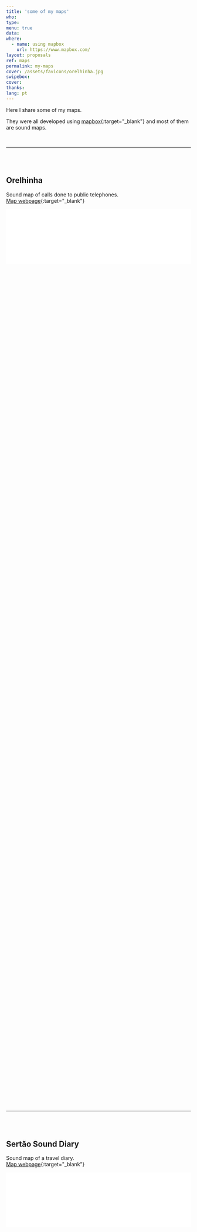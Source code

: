 ```yaml
---
title: 'some of my maps'
who: 
type: 
menu: true
data:
where: 
  - name: using mapbox
    url: https://www.mapbox.com/
layout: proposals
ref: maps
permalink: my-maps
cover: /assets/favicons/orelhinha.jpg
swipebox: 
cover: 
thanks:
lang: pt
---
```


Here I share some of my maps. 

They were all developed using [mapbox](https://mapbox.com){:target="_blank"} and most of them are sound maps.

<br>

---
    
<br><br> 
## Orelhinha
Sound map of calls done to public telephones. 
<br>
[Map webpage](../en/orelhinha){:target="_blank"}
<br>
  <div><div class="video-wrapper" style="width:100%; height:60vh !important"><iframe src="../mapa-orelhinha"  width="100%" style="border:0px"></iframe>
  </div></div>
 
<br><br> 
  
  
---
  
  
<br><br>   
   
## Sertão Sound Diary

Sound map of a travel diary.
<br>
[Map webpage](../en/diario-sonoro){:target="_blank"}
<br>
  <div>
  <div class="video-wrapper" style="width:100%; height:50vh !important">
  <iframe src="../diario-sonoro-sertao" style="width:100%; border:0px; background-color: transparent"></iframe>
  </div></div>

<br><br>
  
---
  
<br><br>   
   
## Cartography of Memories
Collaborative sound map with pandemic testimonials. 
<br>
[Map webpage](../en/cartografia){:target="_blank"}
<br>
  <div>
  <div style="width:100%; height:160vh !important;">  
  <div class="video-wrapper" style="width:100%; height: 80vh !important">  
   <iframe src="https://cartografiadasmemorias.org/" height="200" width="100%" style="border:0px" scrolling="no"></iframe>
  </div></div></div>
  <div class="overlay" onClick="style.pointerEvents='none'"></div>

<br><br>
  
---

<br><br>   
   
## Blind Spots
Surveillance camera map.
<br>
[Map webpage](../en/pontos-cegos){:target="_blank"}
<br> 
<div><div class="video-wrapper" style="width:100%; height:60vh !important"><iframe src="../mapa-pontos-cegos"  width="100%" style="border:0px"></iframe></div></div>
<br><br>
   
   
---

<br><br> 

## Sons do Tangará 
My neighborhood sound map.
<br>
[Map webpage](../sons-do-tangara){:target="_blank"}
<br>
  <div>
  <div style="width:100%; height:160vh !important;">  
  <div class="video-wrapper" style="width:100%; height: 80vh !important"> 
  <iframe src="../sons-do-tangara" height="200" width="100%" style="border:0px" scrolling="no"></iframe>
  </div></div></div>
  <div class="overlay" onClick="style.pointerEvents='none'"></div>

<br><br>

---
<br><br> 

## Félix Blume sound map
Félix Blume Sound map.
<br>
[Map webpage](https://felixblume.com/map.html){:target="_blank"}
<br>

  <div>
      <div style="width:100%; height:160vh !important;">  
      <div class="video-wrapper" style="width:100%; height: 80vh !important">  
       <iframe src="https://felixblume.com/map.html" height="200" width="100%" style="border:0px" scrolling="no"></iframe>
      </div></div>
  </div>
  <div class="overlay" onClick="style.pointerEvents='none'"></div>

<br><br>

---
  
<br><br> 

## ACA soundscape map
Sound map for ACA soundscape residency 2021 | USA
<br>
[Map webpage](https://felixblume.com/acasoundscapemap.html){:target="_blank"}
<br>
<div>
  <div style="width:100%; height:160vh !important;">  
  <div class="video-wrapper" style="width:100%; height: 80vh !important">  
   <iframe src="https://felixblume.com/acasoundscapemap.html" height="200" width="100%" style="border:0px" scrolling="no"></iframe>
  </div></div></div>
  <div class="overlay" onClick="style.pointerEvents='none'"></div>

<br><br>

---
  
<br><br> 

## Les voix de l'eau
Map for a sound walk | FRANCE
<br>
[Map webpage](https://felixblume.com/lesvoixdeleau-carte.html){:target="_blank"}
<br>
<div>
  <div style="width:100%; height:160vh !important;">  
  <div class="video-wrapper" style="width:100%; height: 80vh !important">  
   <iframe src="https://felixblume.com/lesvoixdeleau-carte.html" height="200" width="100%" style="border:0px; background-color:white !important" scrolling="no"></iframe>
  </div></div></div>
  <div class="overlay" onClick="style.pointerEvents='none'"></div>

<br><br>